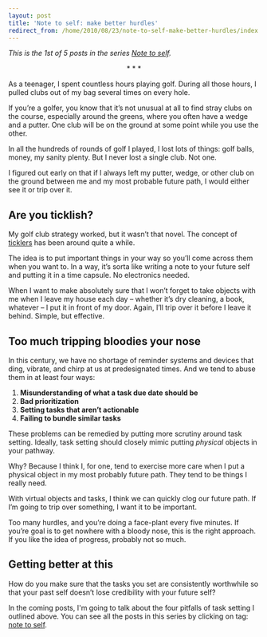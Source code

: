 ```yaml
---
layout: post
title: 'Note to self: make better hurdles'
redirect_from: /home/2010/08/23/note-to-self-make-better-hurdles/index.html
---
```

<p><em>This is the 1st of 5 posts in the series </em><a href="http://www.practicallyefficient.com/tag/note-to-self"><em>Note to self</em></a><em>.</em>
<p style="text-align: center;">* * *</p>
<p>As a teenager, I spent countless hours playing golf.  During all those hours, I pulled clubs out of my bag several times on every hole.</p>
<p>If you’re a golfer, you know that it’s not unusual at all to find stray clubs on the course, especially around the greens, where you often have a wedge and a putter. One club will be on the ground at some point while you use the other.</p>
<p>In all the hundreds of rounds of golf I played, I lost lots of things: golf balls, money, my sanity plenty. But I never lost a single club. Not one.</p>
<p>I figured out early on that if I always left my putter, wedge, or other club on the ground between me and my most probable future path, I would either see it or trip over it.</p>
<h2 id="areyouticklish">Are you ticklish?</h2>
<p>My golf club strategy worked, but it wasn’t that novel. The concept of <a href="http://en.wikipedia.org/wiki/Tickler_file">ticklers</a> has been around quite a while.</p>
<p>The idea is to put important things in your way so you’ll come across them when you want to. In a way, it’s sorta like writing a note to your future self and putting it in a time capsule. No electronics needed.</p>
<p>When I want to make absolutely sure that I won’t forget to take objects with me when I leave my house each day – whether it’s dry cleaning, a book, whatever – I put it in front of my door.  Again, I’ll trip over it before I leave it behind. Simple, but effective.</p>
<h2 id="toomuchtrippingbloodiesyournose">Too much tripping bloodies your nose</h2>
<p>In this century, we have no shortage of reminder systems and devices that ding, vibrate, and chirp at us at predesignated times. And we tend to abuse them in at least four ways:</p>
<ol>
<li><strong>Misunderstanding of what a task due date should be</strong></li>
<li><strong>Bad prioritization</strong></li>
<li><strong>Setting tasks that aren’t actionable</strong></li>
<li><strong>Failing to bundle similar tasks</strong></li>
</ol>
<p>These problems can be remedied by putting more scrutiny around task setting. Ideally, task setting should closely mimic putting <em>physical</em> objects in your pathway.</p>
<p>Why? Because I think I, for one, tend to exercise more care when I put a physical object in my most probably future path. They tend to be things I really need.</p>
<p>With virtual objects and tasks, I think we can quickly clog our future path. If I’m going to trip over something, I want it to be important.</p>
<p>Too many hurdles, and you’re doing a face-plant every five minutes. If you’re goal is to get nowhere with a bloody nose, this is the right approach. If you like the idea of progress, probably not so much.</p>
<h2 id="gettingbetteratthis">Getting better at this</h2>
<p>How do you make sure that the tasks you set are consistently worthwhile so that your past self doesn’t lose credibility with your future self?</p>
<p>In the coming posts, I'm going to talk about the four pitfalls of task setting I outlined above. You can see all the posts in this series by clicking on tag: <a href="http://www.practicallyefficient.com/tag/note-to-self">note to self</a>.</p>
